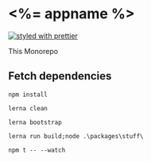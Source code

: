 # <%= appname %>

[![styled with prettier](https://img.shields.io/badge/styled_with-prettier-ff69b4.svg)](https://github.com/prettier/prettier)

This Monorepo

## Fetch dependencies
```
npm install
```
```
lerna clean
```
```
lerna bootstrap
```
```
lerna run build;node .\packages\stuff\
```
```
npm t -- --watch
```
```

